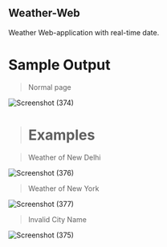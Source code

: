 ## Weather-Web

 Weather Web-application with real-time date.

# Sample Output

> Normal page

![Screenshot (374)](https://github.com/user-attachments/assets/7320960b-d5db-46ea-b36c-5ab0abfd1187)

># Examples

> Weather of New Delhi

![Screenshot (376)](https://github.com/user-attachments/assets/df116d32-31d5-480e-8ac8-51e90188e495)

> Weather of New York

![Screenshot (377)](https://github.com/user-attachments/assets/01ec990f-44be-4de3-bffd-bf9c8d5cfee3)

> Invalid City Name

![Screenshot (375)](https://github.com/user-attachments/assets/0038803e-2c06-49e4-9479-125140cb902b)

